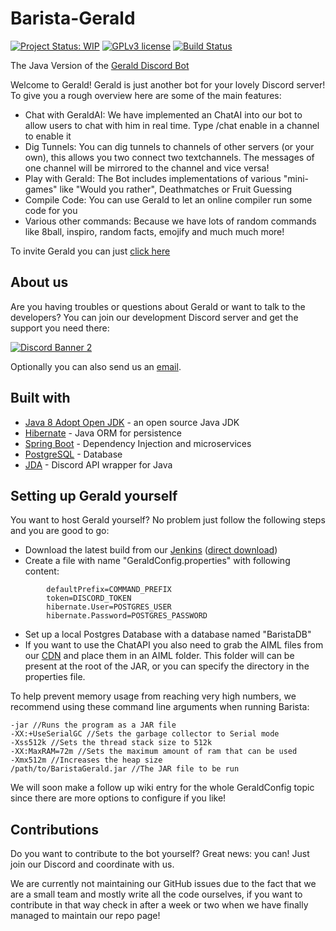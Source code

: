 # Barista-Gerald
[![Project Status: WIP](https://www.repostatus.org/badges/latest/wip.svg)](https://www.repostatus.org/#wip) [![GPLv3 license](https://img.shields.io/badge/License-GPLv3-blue.svg)](https://www.gnu.org/licenses/gpl-3.0) [![Build Status](https://jenkins.voidtech.de/buildStatus/icon?job=Barista+Gerald)](https://jenkins.voidtech.de/job/Barista%20Gerald/)

The Java Version of the [Gerald Discord Bot](https://github.com/Elementalmp4/GeraldCore)

Welcome to Gerald! Gerald is just another bot for your lovely Discord server! To give you a rough overview here are some of the main features:
- Chat with GeraldAI: We have implemented an ChatAI into our bot to allow users to chat with him in real time. Type /chat enable in a channel to enable it
- Dig Tunnels: You can dig tunnels to channels of other servers (or your own), this allows you two connect two textchannels. The messages of one channel will be mirrored to the channel and vice versa!
- Play with Gerald: The Bot includes implementations of various "mini-games" like "Would you rather", Deathmatches or Fruit Guessing
- Compile Code: You can use Gerald to let an online compiler run some code for you
- Various other commands: Because we have lots of random commands like 8ball, inspiro, random facts, emojify and much much more!

To invite Gerald you can just [click here](https://discord.com/api/oauth2/authorize?client_id=555816892141404163&permissions=805694544&scope=bot)
## About us
Are you having troubles or questions about Gerald or want to talk to the developers? You can join our development Discord server and get the support you need there:

[![Discord Banner 2](https://discordapp.com/api/guilds/729317146127106059/widget.png?style=banner2)](https://discord.gg/mNmgHgjDGz)

Optionally you can also send us an [email](mailto:gerald@voidtech.de).

## Built with
- [Java 8 Adopt Open JDK](https://adoptopenjdk.net/) - an open source Java JDK
- [Hibernate](https://hibernate.org/) - Java ORM for persistence
- [Spring Boot](https://spring.io/projects/spring-boot) - Dependency Injection and microservices
- [PostgreSQL](https://www.postgresql.org/) - Database
- [JDA](https://github.com/DV8FromTheWorld/JDA) -  Discord API wrapper for Java

## Setting up Gerald yourself
You want to host Gerald yourself? No problem just follow the following steps and you are good to go:
- Download the latest build from our [Jenkins](https://jenkins.voidtech.de/job/Barista%20Gerald/lastSuccessfulBuild/)    ([direct download](https://jenkins.voidtech.de/job/Barista%20Gerald/lastSuccessfulBuild/artifact/target/original-BaristaGerald-0.0.1-SNAPSHOT.jar))
- Create a file with name "GeraldConfig.properties" with following content:
```
        defaultPrefix=COMMAND_PREFIX
        token=DISCORD_TOKEN
        hibernate.User=POSTGRES_USER
        hibernate.Password=POSTGRES_PASSWORD
```
- Set up a local Postgres Database with a database named "BaristaDB"
- If you want to use the ChatAPI you also need to grab the AIML files from our [CDN](https://cdn.voidtech.de/ai/) and place them in an AIML folder. This folder will can be present at the root of the JAR, or you can specify the directory in the properties file.

To help prevent memory usage from reaching very high numbers, we recommend using these command line arguments when running Barista:

```
-jar //Runs the program as a JAR file
-XX:+UseSerialGC //Sets the garbage collector to Serial mode
-Xss512k //Sets the thread stack size to 512k
-XX:MaxRAM=72m //Sets the maximum amount of ram that can be used
-Xmx512m //Increases the heap size
/path/to/BaristaGerald.jar //The JAR file to be run
```

We will soon make a follow up wiki entry for the whole GeraldConfig topic since there are more options to configure if you like!

## Contributions
Do you want to contribute to the bot yourself? Great news: you can! Just join our Discord and coordinate with us. 

We are currently not maintaining our GitHub issues due to the fact that we are a small team and mostly write all the code ourselves, if you want to contribute in that way check in after a week or two when we have finally managed to maintain our repo page!

